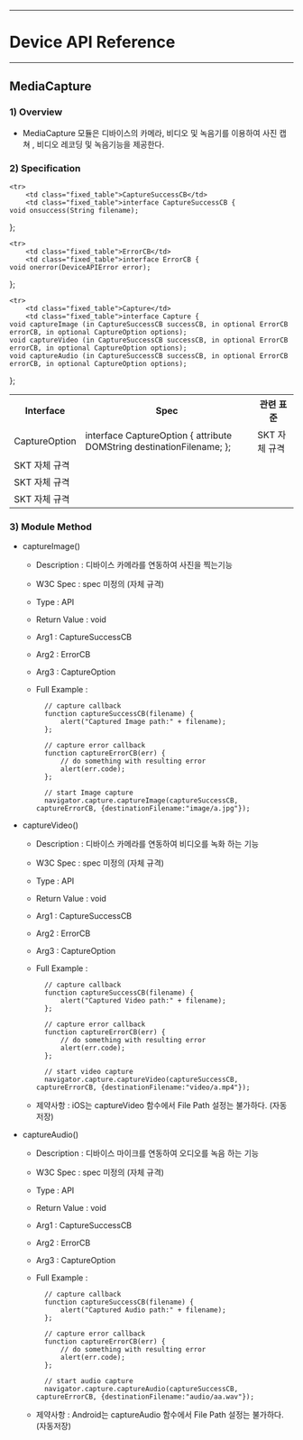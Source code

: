 <!--
layout: 'post'
section: 'Cornerstone Framework'
title: 'MediaCapture'
outline: 'MediaCapture 모듈은 디바이스의 카메라, 비디오 및 녹음기를 이용하여 사진 캡쳐 , 비디오 레코딩 및 녹음기능을 제공한다.'
date: '2012-11-16'
tagstr: 'runtime'
subsection: 'Runtime'
order: '[6, 5 , 5]'
thumbnail: '6.1.00.runtime_structure.png'
-->

----------

# Device API Reference 

----------

## MediaCapture  

### 1) Overview

- MediaCapture 모듈은 디바이스의 카메라, 비디오 및 녹음기를 이용하여 사진 캡쳐 , 비디오 레코딩 및 녹음기능을 제공한다. 

### 2) Specification

<table class="table table-bordered">
	<tr>
		<th class="fixed_table">Interface</th>
		<th class="fixed_table">Spec</th>
		<th>관련 표준</th>
	</tr>
	<tr>
		<td class="fixed_table">CaptureOption</td>
		<td class="fixed_table">interface CaptureOption {
	attribute DOMString destinationFilename;
};
		</td>
		<td>SKT 자체 규격</td>
	</tr>

	<tr>
		<td class="fixed_table">CaptureSuccessCB</td>
		<td class="fixed_table">interface CaptureSuccessCB {
	void onsuccess(String filename);
};
		</td>
		<td>SKT 자체 규격</td>
	</tr>

	<tr>
		<td class="fixed_table">ErrorCB</td>
		<td class="fixed_table">interface ErrorCB {
	void onerror(DeviceAPIError error);
};
		</td>
		<td>SKT 자체 규격</td>
	</tr>

	<tr>
		<td class="fixed_table">Capture</td>
		<td class="fixed_table">interface Capture {
	void captureImage (in CaptureSuccessCB successCB, in optional ErrorCB errorCB, in optional CaptureOption options);
	void captureVideo (in CaptureSuccessCB successCB, in optional ErrorCB errorCB, in optional CaptureOption options);
	void captureAudio (in CaptureSuccessCB successCB, in optional ErrorCB errorCB, in optional CaptureOption options);
};
		</td>
		<td>SKT 자체 규격</td>
	</tr>
</table>

### 3) Module Method

- captureImage()

	- Description : 디바이스 카메라를 연동하여 사진을 찍는기능
	- W3C Spec : spec 미정의 (자체 규격)
	- Type : API 
	- Return Value : void
	- Arg1 : CaptureSuccessCB
	- Arg2 : ErrorCB
	- Arg3 : CaptureOption
	- Full Example :

			// capture callback
			function captureSuccessCB(filename) {
			    alert("Captured Image path:" + filename);
			};
			
			// capture error callback
			function captureErrorCB(err) {
			    // do something with resulting error
			    alert(err.code);
			};
			
			// start Image capture
			navigator.capture.captureImage(captureSuccessCB, captureErrorCB, {destinationFilename:"image/a.jpg"});


- captureVideo()

	- Description : 디바이스 카메라를 연동하여 비디오를 녹화 하는 기능
	- W3C Spec : spec 미정의 (자체 규격)
	- Type : API 
	- Return Value : void
	- Arg1 : CaptureSuccessCB
	- Arg2 : ErrorCB
	- Arg3 : CaptureOption
	- Full Example :

			// capture callback
			function captureSuccessCB(filename) {
			    alert("Captured Video path:" + filename);
			};
			
			// capture error callback
			function captureErrorCB(err) {
			    // do something with resulting error
			    alert(err.code);
			};
			
			// start video capture
			navigator.capture.captureVideo(captureSuccessCB, captureErrorCB, {destinationFilename:"video/a.mp4"});

	- 제약사항 : iOS는 captureVideo 함수에서 File Path 설정는 불가하다. (자동저장)

- captureAudio()

	- Description : 디바이스 마이크를 연동하여 오디오를 녹음 하는 기능
	- W3C Spec : spec 미정의 (자체 규격)
	- Type : API 
	- Return Value : void
	- Arg1 : CaptureSuccessCB
	- Arg2 : ErrorCB
	- Arg3 : CaptureOption
	- Full Example :

			
			// capture callback
			function captureSuccessCB(filename) {
			    alert("Captured Audio path:" + filename);
			};
			
			// capture error callback
			function captureErrorCB(err) {
			    // do something with resulting error
			    alert(err.code);
			};
			
			// start audio capture
			navigator.capture.captureAudio(captureSuccessCB, captureErrorCB, {destinationFilename:"audio/aa.wav"});

	- 제약사항 : Android는 captureAudio 함수에서 File Path 설정는 불가하다. (자동저장)

